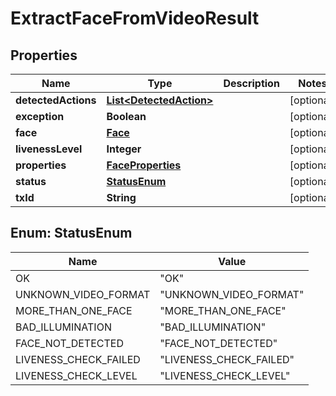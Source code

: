 
# ExtractFaceFromVideoResult

## Properties
Name | Type | Description | Notes
------------ | ------------- | ------------- | -------------
**detectedActions** | [**List&lt;DetectedAction&gt;**](DetectedAction.md) |  |  [optional]
**exception** | **Boolean** |  |  [optional]
**face** | [**Face**](Face.md) |  |  [optional]
**livenessLevel** | **Integer** |  |  [optional]
**properties** | [**FaceProperties**](FaceProperties.md) |  |  [optional]
**status** | [**StatusEnum**](#StatusEnum) |  |  [optional]
**txId** | **String** |  |  [optional]


<a name="StatusEnum"></a>
## Enum: StatusEnum
Name | Value
---- | -----
OK | &quot;OK&quot;
UNKNOWN_VIDEO_FORMAT | &quot;UNKNOWN_VIDEO_FORMAT&quot;
MORE_THAN_ONE_FACE | &quot;MORE_THAN_ONE_FACE&quot;
BAD_ILLUMINATION | &quot;BAD_ILLUMINATION&quot;
FACE_NOT_DETECTED | &quot;FACE_NOT_DETECTED&quot;
LIVENESS_CHECK_FAILED | &quot;LIVENESS_CHECK_FAILED&quot;
LIVENESS_CHECK_LEVEL | &quot;LIVENESS_CHECK_LEVEL&quot;



